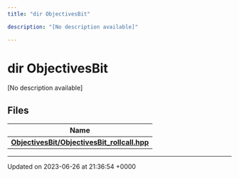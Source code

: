 ```yaml
---
title: "dir ObjectivesBit"

description: "[No description available]"

---
```


# dir ObjectivesBit

[No description available]

## Files

| Name           |
| -------------- |
| **[ObjectivesBit/ObjectivesBit_rollcall.hpp](/documentation/code/files/objectivesbit__rollcall_8hpp/#file-objectivesbit-objectivesbit-rollcall-hpp)**  |






-------------------------------

Updated on 2023-06-26 at 21:36:54 +0000
